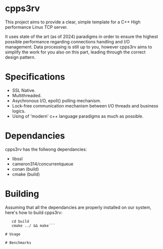 # cpps3rv

This project aims to provide a clear, simple template for a C++ High performance Linux TCP server.

It uses state of the art (as of 2024) paradigms in order to ensure the highest possible performance regarding
connections handling and I/O management. Data processing is still up to you, 
however cpps3rv aims to simplify the work for you also on this part, 
leading through the correct design pattern.

# Specifications

* SSL Native.
* Multithreaded.
* Asychronous I/O, epoll() polling mechanism.
* Lock-free communication mechanism between I/O threads and business logics.
* Using of 'modern' c++ language paradigms as much as possible.

# Dependancies

cpps3rv has the follwong dependancies:

* libssl
* cameron314/concurrentqueue
* conan (build)
* cmake (build)

# Building

Assuming that all the dependancies are properly installed on our system, here's how to build cpps3rv:

```mkdir build
   cd build 
   cmake ../ && make```

# Usage

# Benchmarks